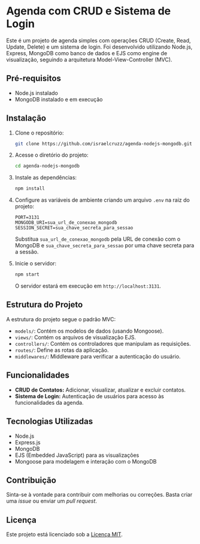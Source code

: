 # Agenda com CRUD e Sistema de Login

Este é um projeto de agenda simples com operações CRUD (Create, Read, Update, Delete) e um sistema de login. Foi desenvolvido utilizando Node.js, Express, MongoDB como banco de dados e EJS como engine de visualização, seguindo a arquitetura Model-View-Controller (MVC).

## Pré-requisitos

- Node.js instalado
- MongoDB instalado e em execução

## Instalação

1. Clone o repositório:

   ```bash
   git clone https://github.com/israelcruzz/agenda-nodejs-mongodb.git
   ```

2. Acesse o diretório do projeto:

   ```bash
   cd agenda-nodejs-mongodb
   ```

3. Instale as dependências:

   ```bash
   npm install
   ```

4. Configure as variáveis de ambiente criando um arquivo `.env` na raiz do projeto:

   ```env
   PORT=3131
   MONGODB_URI=sua_url_de_conexao_mongodb
   SESSION_SECRET=sua_chave_secreta_para_sessao
   ```

   Substitua `sua_url_de_conexao_mongodb` pela URL de conexão com o MongoDB e `sua_chave_secreta_para_sessao` por uma chave secreta para a sessão.

5. Inicie o servidor:

   ```bash
   npm start
   ```

   O servidor estará em execução em `http://localhost:3131`.

## Estrutura do Projeto

A estrutura do projeto segue o padrão MVC:

- `models/`: Contém os modelos de dados (usando Mongoose).
- `views/`: Contém os arquivos de visualização EJS.
- `controllers/`: Contém os controladores que manipulam as requisições.
- `routes/`: Define as rotas da aplicação.
- `middlewares/`: Middleware para verificar a autenticação do usuário.

## Funcionalidades

- **CRUD de Contatos:** Adicionar, visualizar, atualizar e excluir contatos.
- **Sistema de Login:** Autenticação de usuários para acesso às funcionalidades da agenda.

## Tecnologias Utilizadas

- Node.js
- Express.js
- MongoDB
- EJS (Embedded JavaScript) para as visualizações
- Mongoose para modelagem e interação com o MongoDB

## Contribuição

Sinta-se à vontade para contribuir com melhorias ou correções. Basta criar uma _issue_ ou enviar um _pull request_. 

## Licença

Este projeto está licenciado sob a [Licença MIT](LICENSE).
